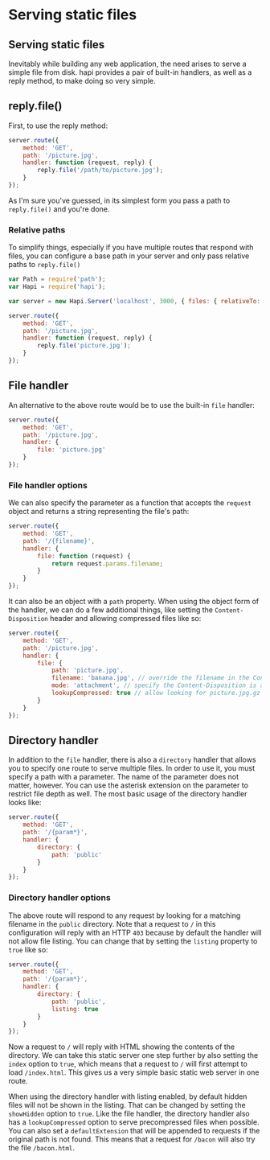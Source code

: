# Serving static files
## Serving static files

Inevitably while building any web application, the need arises to serve a simple file from disk. hapi provides a pair of built-in handlers, as well as a reply method, to make doing so very simple.

## reply.file()

First, to use the reply method:

```javascript
server.route({
    method: 'GET',
    path: '/picture.jpg',
    handler: function (request, reply) {
        reply.file('/path/to/picture.jpg');
    }
});
```

As I'm sure you've guessed, in its simplest form you pass a path to `reply.file()` and you're done.

### Relative paths

To simplify things, especially if you have multiple routes that respond with files, you can configure a base path in your server and only pass relative paths to `reply.file()`

```javascript
var Path = require('path');
var Hapi = require('hapi');

var server = new Hapi.Server('localhost', 3000, { files: { relativeTo: Path.join(__dirname, 'public') } });

server.route({
    method: 'GET',
    path: '/picture.jpg',
    handler: function (request, reply) {
        reply.file('picture.jpg');
    }
});
```

## File handler

An alternative to the above route would be to use the built-in `file` handler:

```javascript
server.route({
    method: 'GET',
    path: '/picture.jpg',
    handler: {
        file: 'picture.jpg'
    }
});
```

### File handler options

We can also specify the parameter as a function that accepts the `request` object and returns a string representing the file's path:

```javascript
server.route({
    method: 'GET',
    path: '/{filename}',
    handler: {
        file: function (request) {
            return request.params.filename;
        }
    }
});
```

It can also be an object with a `path` property. When using the object form of the handler, we can do a few additional things, like setting the `Content-Disposition` header and allowing compressed files like so:

```javascript
server.route({
    method: 'GET',
    path: '/picture.jpg',
    handler: {
        file: {
            path: 'picture.jpg',
            filename: 'banana.jpg', // override the filename in the Content-Disposition header
            mode: 'attachment', // specify the Content-Disposition is an attachment
            lookupCompressed: true // allow looking for picture.jpg.gz if the request allows it
        }
    }
});
```

## Directory handler

In addition to the `file` handler, there is also a `directory` handler that allows you to specify one route to serve multiple files. In order to use it, you must specify a path with a parameter. The name of the parameter does not matter, however. You can use the asterisk extension on the parameter to restrict file depth as well. The most basic usage of the directory handler looks like:

```javascript
server.route({
    method: 'GET',
    path: '/{param*}',
    handler: {
        directory: {
            path: 'public'
        }
    }
});
```

### Directory handler options

The above route will respond to any request by looking for a matching filename in the `public` directory. Note that a request to `/` in this configuration will reply with an HTTP `403` because by default the handler will not allow file listing. You can change that by setting the `listing` property to `true` like so:

```javascript
server.route({
    method: 'GET',
    path: '/{param*}',
    handler: {
        directory: {
            path: 'public',
            listing: true
        }
    }
});
```

Now a request to `/` will reply with HTML showing the contents of the directory. We can take this static server one step further by also setting the `index` option to `true`, which means that a request to `/` will first attempt to load `/index.html`. This gives us a very simple basic static web server in one route.

When using the directory handler with listing enabled, by default hidden files will not be shown in the listing. That can be changed by setting the `showHidden` option to `true`. Like the file handler, the directory handler also has a `lookupCompressed` option to serve precompressed files when possible. You can also set a `defaultExtension` that will be appended to requests if the original path is not found. This means that a request for `/bacon` will also try the file `/bacon.html`.
